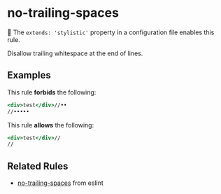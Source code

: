 # no-trailing-spaces

:dress: The `extends: 'stylistic'` property in a configuration file enables this rule.

Disallow trailing whitespace at the end of lines.

## Examples

This rule **forbids** the following:

```hbs
<div>test</div>//••
//•••••
```

This rule **allows** the following:

```hbs
<div>test</div>//
//
```

## Related Rules

* [no-trailing-spaces](https://eslint.org/docs/rules/no-trailing-spaces) from eslint
